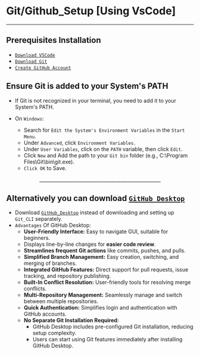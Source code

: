 # Git/Github_Setup [Using VsCode]
---

## Prerequisites Installation
  - [`Download VSCode`](https://code.visualstudio.com/)
  - [`Download Git`](https://git-scm.com/)
  - [`Create GitHub Account`](https://github.com/signup)

## Ensure Git is added to your System's PATH 
  - If Git is not recognized in your terminal, you need to add it to your System's PATH.

  - On `Windows`:
    - Search for `Edit the System's Environment Variables` in the `Start Menu`.
    - Under `Advanced`, click `Environment Variables`.
    - Under `User Variables`, click on the `PATH` variable, then click `Edit`.
    - Click `New` and Add the path to your `Git bin` folder (e.g., C:\Program Files\Git\bin\git.exe).
    - `Click OK` to Save.

<div align="center">
___________________________________________________
</div>

## Alternatively you can download [` GitHub_Desktop `](https://github.com/apps/desktop) 
  - Download [` GitHub_Desktop `](https://github.com/apps/desktop) instead of downloading and setting up `Git_CLI` separately.
  - `Advantages` Of GitHub Desktop:
    - **User-Friendly Interface:** Easy to navigate GUI, suitable for beginners.
    - Displays line-by-line changes for **easier code review**.
    - **Streamlines frequent Git actions** like commits, pushes, and pulls.
    - **Simplified Branch Management:** Easy creation, switching, and merging of branches.
    - **Integrated GitHub Features:** Direct support for pull requests, issue tracking, and repository publishing.
    - **Built-In Conflict Resolution:** User-friendly tools for resolving merge conflicts.
    - **Multi-Repository Management:** Seamlessly manage and switch between multiple repositories.
    - **Quick Authentication:** Simplifies login and authentication with GitHub accounts.
    - **No Separate Git Installation Required:**
      - GitHub Desktop includes pre-configured Git installation, reducing setup complexity.
      - Users can start using Git features immediately after installing GitHub Desktop.

